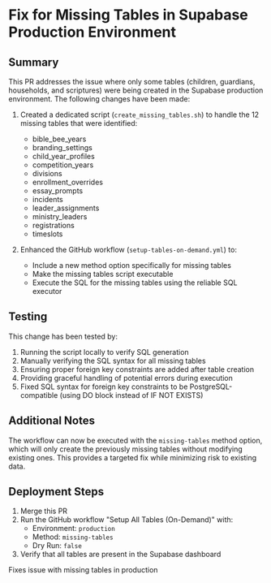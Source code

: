 # Fix for Missing Tables in Supabase Production Environment

## Summary

This PR addresses the issue where only some tables (children, guardians, households, and scriptures) were being created in the Supabase production environment. The following changes have been made:

1. Created a dedicated script (`create_missing_tables.sh`) to handle the 12 missing tables that were identified:

   - bible_bee_years
   - branding_settings
   - child_year_profiles
   - competition_years
   - divisions
   - enrollment_overrides
   - essay_prompts
   - incidents
   - leader_assignments
   - ministry_leaders
   - registrations
   - timeslots

2. Enhanced the GitHub workflow (`setup-tables-on-demand.yml`) to:
   - Include a new method option specifically for missing tables
   - Make the missing tables script executable
   - Execute the SQL for the missing tables using the reliable SQL executor

## Testing

This change has been tested by:

1. Running the script locally to verify SQL generation
2. Manually verifying the SQL syntax for all missing tables
3. Ensuring proper foreign key constraints are added after table creation
4. Providing graceful handling of potential errors during execution
5. Fixed SQL syntax for foreign key constraints to be PostgreSQL-compatible (using DO block instead of IF NOT EXISTS)

## Additional Notes

The workflow can now be executed with the `missing-tables` method option, which will only create the previously missing tables without modifying existing ones. This provides a targeted fix while minimizing risk to existing data.

## Deployment Steps

1. Merge this PR
2. Run the GitHub workflow "Setup All Tables (On-Demand)" with:
   - Environment: `production`
   - Method: `missing-tables`
   - Dry Run: `false`
3. Verify that all tables are present in the Supabase dashboard

Fixes issue with missing tables in production
